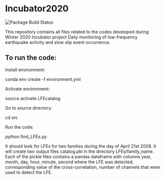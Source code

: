 # Incubator2020
![Package Build Status](https://github.com/ArianeDucellier/Incubator2020/workflows/Package/badge.svg)

This repository contains all files related to the codes developed during Winter 2020 Incubator project Daily monitoring of low-frequency earthquake activity and slow slip event occurrence.

## To run the code:

Install environment:

conda env create -f environment.yml

Activate environment:

source activate LFEcatalog

Go to source directory:

cd src

Run the code:

python find_LFEs.py

It should look for LFEs for two families during the day of April 21st 2008. It will create two output files catalog.pkl in the directory LFEs/family_name. Each of the pickle files contains a pandas dataframe with columns year, month, day, hour, minute, second where the LFE was detected, corresponding value of the cross-correlation, number of channels that were used to detect the LFE.
